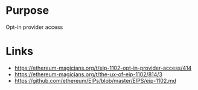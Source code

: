 # Purpose

Opt-in provider access

# Links

* https://ethereum-magicians.org/t/eip-1102-opt-in-provider-access/414
* https://ethereum-magicians.org/t/the-ux-of-eip-1102/814/3
* https://github.com/ethereum/EIPs/blob/master/EIPS/eip-1102.md